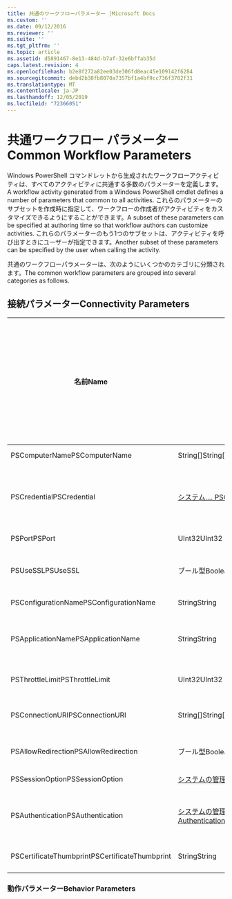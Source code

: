 ```yaml
---
title: 共通のワークフローパラメーター |Microsoft Docs
ms.custom: ''
ms.date: 09/12/2016
ms.reviewer: ''
ms.suite: ''
ms.tgt_pltfrm: ''
ms.topic: article
ms.assetid: d5891467-8e13-484d-b7af-32e6bffab35d
caps.latest.revision: 4
ms.openlocfilehash: b2e8f272a82ee03de306fd8eac45e109142f6284
ms.sourcegitcommit: debd2b38fb8070a7357bf1a4bf9cc736f3702f31
ms.translationtype: MT
ms.contentlocale: ja-JP
ms.lasthandoff: 12/05/2019
ms.locfileid: "72366051"
---
```

# <a name="common-workflow-parameters"></a><span data-ttu-id="946bf-102">共通ワークフロー パラメーター</span><span class="sxs-lookup"><span data-stu-id="946bf-102">Common Workflow Parameters</span></span>

<span data-ttu-id="946bf-103">Windows PowerShell コマンドレットから生成されたワークフローアクティビティは、すべてのアクティビティに共通する多数のパラメーターを定義します。</span><span class="sxs-lookup"><span data-stu-id="946bf-103">A workflow activity generated from a Windows PowerShell cmdlet  defines a number of parameters that common to all activities.</span></span> <span data-ttu-id="946bf-104">これらのパラメーターのサブセットを作成時に指定して、ワークフローの作成者がアクティビティをカスタマイズできるようにすることができます。</span><span class="sxs-lookup"><span data-stu-id="946bf-104">A subset of these parameters can be specified at authoring time so that workflow authors can customize activities.</span></span> <span data-ttu-id="946bf-105">これらのパラメーターのもう1つのサブセットは、アクティビティを呼び出すときにユーザーが指定できます。</span><span class="sxs-lookup"><span data-stu-id="946bf-105">Another subset of these parameters can be specified by the user when calling the activity.</span></span>

<span data-ttu-id="946bf-106">共通のワークフローパラメーターは、次のようにいくつかのカテゴリに分類されます。</span><span class="sxs-lookup"><span data-stu-id="946bf-106">The common workflow parameters are grouped into several categories as follows.</span></span>

## <a name="connectivity-parameters"></a><span data-ttu-id="946bf-107">接続パラメーター</span><span class="sxs-lookup"><span data-stu-id="946bf-107">Connectivity Parameters</span></span>

|<span data-ttu-id="946bf-108">名前</span><span class="sxs-lookup"><span data-stu-id="946bf-108">Name</span></span>|<span data-ttu-id="946bf-109">種類</span><span class="sxs-lookup"><span data-stu-id="946bf-109">Type</span></span>|<span data-ttu-id="946bf-110">[説明]</span><span class="sxs-lookup"><span data-stu-id="946bf-110">Description</span></span>|<span data-ttu-id="946bf-111">実行時にエンドユーザーが指定できますか?</span><span class="sxs-lookup"><span data-stu-id="946bf-111">Can be specified by end user at execution time?</span></span>|<span data-ttu-id="946bf-112">作成時にワークフロー作成者が指定できますか?</span><span class="sxs-lookup"><span data-stu-id="946bf-112">Can be specified by workflow author at authoring time?</span></span>|<span data-ttu-id="946bf-113">は、インスタンス化時にワークフロー作成者によって指定できますか。</span><span class="sxs-lookup"><span data-stu-id="946bf-113">Can be specified by workflow author at instantiation?</span></span>|
|----------|----------|-----------------|-----------------------------------------------------|------------------------------------------------------------|-----------------------------------------------------------|
|<span data-ttu-id="946bf-114">PSComputerName</span><span class="sxs-lookup"><span data-stu-id="946bf-114">PSComputerName</span></span>|<span data-ttu-id="946bf-115">String[]</span><span class="sxs-lookup"><span data-stu-id="946bf-115">String[]</span></span>|<span data-ttu-id="946bf-116">ジョブを起動するコンピューター名の一覧。</span><span class="sxs-lookup"><span data-stu-id="946bf-116">A list of computer names for which to launch jobs.</span></span>|<span data-ttu-id="946bf-117">可</span><span class="sxs-lookup"><span data-stu-id="946bf-117">Yes</span></span>|<span data-ttu-id="946bf-118">可</span><span class="sxs-lookup"><span data-stu-id="946bf-118">Yes</span></span>|<span data-ttu-id="946bf-119">可</span><span class="sxs-lookup"><span data-stu-id="946bf-119">Yes</span></span>|
|<span data-ttu-id="946bf-120">PSCredential</span><span class="sxs-lookup"><span data-stu-id="946bf-120">PSCredential</span></span>|[<span data-ttu-id="946bf-121">システム.... PSCredential</span><span class="sxs-lookup"><span data-stu-id="946bf-121">System.Management.Automation.PSCredential</span></span>](/dotnet/api/System.Management.Automation.PSCredential)|<span data-ttu-id="946bf-122">PSComputerName パラメーターによって指定されたコンピューターへのログインに使用する認証資格情報。</span><span class="sxs-lookup"><span data-stu-id="946bf-122">The authentication credential to use to login to the computers specified by the PSComputerName parameter.</span></span> <span data-ttu-id="946bf-123">このパラメーターは、PSComputerName が指定されている場合にのみ有効です。</span><span class="sxs-lookup"><span data-stu-id="946bf-123">This parameter is valid only if PSComputerName is specified.</span></span>|<span data-ttu-id="946bf-124">可</span><span class="sxs-lookup"><span data-stu-id="946bf-124">Yes</span></span>|<span data-ttu-id="946bf-125">可</span><span class="sxs-lookup"><span data-stu-id="946bf-125">Yes</span></span>|<span data-ttu-id="946bf-126">可</span><span class="sxs-lookup"><span data-stu-id="946bf-126">Yes</span></span>|
|<span data-ttu-id="946bf-127">PSPort</span><span class="sxs-lookup"><span data-stu-id="946bf-127">PSPort</span></span>|<span data-ttu-id="946bf-128">UInt32</span><span class="sxs-lookup"><span data-stu-id="946bf-128">UInt32</span></span>|<span data-ttu-id="946bf-129">ワークフローを実行するために使用されるポート。</span><span class="sxs-lookup"><span data-stu-id="946bf-129">The port to be used to run the workflow.</span></span>|<span data-ttu-id="946bf-130">可</span><span class="sxs-lookup"><span data-stu-id="946bf-130">Yes</span></span>|<span data-ttu-id="946bf-131">可</span><span class="sxs-lookup"><span data-stu-id="946bf-131">Yes</span></span>|<span data-ttu-id="946bf-132">可</span><span class="sxs-lookup"><span data-stu-id="946bf-132">Yes</span></span>|
|<span data-ttu-id="946bf-133">PSUseSSL</span><span class="sxs-lookup"><span data-stu-id="946bf-133">PSUseSSL</span></span>|<span data-ttu-id="946bf-134">ブール型</span><span class="sxs-lookup"><span data-stu-id="946bf-134">Boolean</span></span>|<span data-ttu-id="946bf-135">Secure Sockets Layer (SSL) プロトコルを使用して、リモートコンピューターへのセキュリティで保護された接続を確立し、ワークフローを実行します。</span><span class="sxs-lookup"><span data-stu-id="946bf-135">Use Secure Sockets Layer (SSL) protocol to establish a secure connection to the remote computer to run the workflow.</span></span>|<span data-ttu-id="946bf-136">可</span><span class="sxs-lookup"><span data-stu-id="946bf-136">Yes</span></span>|<span data-ttu-id="946bf-137">可</span><span class="sxs-lookup"><span data-stu-id="946bf-137">Yes</span></span>|<span data-ttu-id="946bf-138">可</span><span class="sxs-lookup"><span data-stu-id="946bf-138">Yes</span></span>|
|<span data-ttu-id="946bf-139">PSConfigurationName</span><span class="sxs-lookup"><span data-stu-id="946bf-139">PSConfigurationName</span></span>|<span data-ttu-id="946bf-140">String</span><span class="sxs-lookup"><span data-stu-id="946bf-140">String</span></span>|<span data-ttu-id="946bf-141">ワークフローを実行するために使用されるセッション構成。</span><span class="sxs-lookup"><span data-stu-id="946bf-141">The session configuration used to run the workflow.</span></span>|<span data-ttu-id="946bf-142">可</span><span class="sxs-lookup"><span data-stu-id="946bf-142">Yes</span></span>|<span data-ttu-id="946bf-143">可</span><span class="sxs-lookup"><span data-stu-id="946bf-143">Yes</span></span>|<span data-ttu-id="946bf-144">可</span><span class="sxs-lookup"><span data-stu-id="946bf-144">Yes</span></span>|
|<span data-ttu-id="946bf-145">PSApplicationName</span><span class="sxs-lookup"><span data-stu-id="946bf-145">PSApplicationName</span></span>|<span data-ttu-id="946bf-146">String</span><span class="sxs-lookup"><span data-stu-id="946bf-146">String</span></span>|<span data-ttu-id="946bf-147">ワークフロー実行のための接続 URI のアプリケーション名部分。</span><span class="sxs-lookup"><span data-stu-id="946bf-147">The application name portion of the connection URI for the workflow execution.</span></span> <span data-ttu-id="946bf-148">このパラメーターは、ConnectionURI パラメーターを使用していない場合にのみ使用してください。</span><span class="sxs-lookup"><span data-stu-id="946bf-148">Use this parameter only when you are not using the ConnectionURI parameter.</span></span>|<span data-ttu-id="946bf-149">可</span><span class="sxs-lookup"><span data-stu-id="946bf-149">Yes</span></span>|<span data-ttu-id="946bf-150">可</span><span class="sxs-lookup"><span data-stu-id="946bf-150">Yes</span></span>|<span data-ttu-id="946bf-151">可</span><span class="sxs-lookup"><span data-stu-id="946bf-151">Yes</span></span>|
|<span data-ttu-id="946bf-152">PSThrottleLimit</span><span class="sxs-lookup"><span data-stu-id="946bf-152">PSThrottleLimit</span></span>|<span data-ttu-id="946bf-153">UInt32</span><span class="sxs-lookup"><span data-stu-id="946bf-153">UInt32</span></span>|<span data-ttu-id="946bf-154">ワークフローを実行するために確立できる同時接続の最大数。</span><span class="sxs-lookup"><span data-stu-id="946bf-154">The maximum number of concurrent connections that can be established to run the workflow.</span></span>|<span data-ttu-id="946bf-155">可</span><span class="sxs-lookup"><span data-stu-id="946bf-155">Yes</span></span>|<span data-ttu-id="946bf-156">TBD</span><span class="sxs-lookup"><span data-stu-id="946bf-156">TBD</span></span>|<span data-ttu-id="946bf-157">可</span><span class="sxs-lookup"><span data-stu-id="946bf-157">Yes</span></span>|
|<span data-ttu-id="946bf-158">PSConnectionURI</span><span class="sxs-lookup"><span data-stu-id="946bf-158">PSConnectionURI</span></span>|<span data-ttu-id="946bf-159">String[]</span><span class="sxs-lookup"><span data-stu-id="946bf-159">String[]</span></span>|<span data-ttu-id="946bf-160">ワークフローを実行するために使用される対話型セッションのエンドポイントを指定する完全修飾 Uri の配列。</span><span class="sxs-lookup"><span data-stu-id="946bf-160">An array of fully-qualified URIs that specify the endpoints for the interactive sessions used to run the workflow.</span></span>|<span data-ttu-id="946bf-161">可</span><span class="sxs-lookup"><span data-stu-id="946bf-161">Yes</span></span>|<span data-ttu-id="946bf-162">可</span><span class="sxs-lookup"><span data-stu-id="946bf-162">Yes</span></span>|<span data-ttu-id="946bf-163">可</span><span class="sxs-lookup"><span data-stu-id="946bf-163">Yes</span></span>|
|<span data-ttu-id="946bf-164">PSAllowRedirection</span><span class="sxs-lookup"><span data-stu-id="946bf-164">PSAllowRedirection</span></span>|<span data-ttu-id="946bf-165">ブール型</span><span class="sxs-lookup"><span data-stu-id="946bf-165">Boolean</span></span>|<span data-ttu-id="946bf-166">この接続を代替 URI にリダイレクトしてワークフローを実行できるようにするかどうかを指定します。</span><span class="sxs-lookup"><span data-stu-id="946bf-166">Specifies whether to allow redirection of this connection to an alternate URI to run the workflow.</span></span>|<span data-ttu-id="946bf-167">可</span><span class="sxs-lookup"><span data-stu-id="946bf-167">Yes</span></span>|<span data-ttu-id="946bf-168">可</span><span class="sxs-lookup"><span data-stu-id="946bf-168">Yes</span></span>|<span data-ttu-id="946bf-169">可</span><span class="sxs-lookup"><span data-stu-id="946bf-169">Yes</span></span>|
|<span data-ttu-id="946bf-170">PSSessionOption</span><span class="sxs-lookup"><span data-stu-id="946bf-170">PSSessionOption</span></span>|[<span data-ttu-id="946bf-171">システムの管理.... Pssessionoption</span><span class="sxs-lookup"><span data-stu-id="946bf-171">System.Management.Automation.Remoting.Pssessionoption</span></span>](/dotnet/api/System.Management.Automation.Remoting.PSSessionOption)|<span data-ttu-id="946bf-172">ワークフローを実行するために使用されるセッションの詳細設定オプション。</span><span class="sxs-lookup"><span data-stu-id="946bf-172">Advanced options for the session used to run the workflow.</span></span>|<span data-ttu-id="946bf-173">可</span><span class="sxs-lookup"><span data-stu-id="946bf-173">Yes</span></span>|<span data-ttu-id="946bf-174">可</span><span class="sxs-lookup"><span data-stu-id="946bf-174">Yes</span></span>|<span data-ttu-id="946bf-175">可</span><span class="sxs-lookup"><span data-stu-id="946bf-175">Yes</span></span>|
|<span data-ttu-id="946bf-176">PSAuthentication</span><span class="sxs-lookup"><span data-stu-id="946bf-176">PSAuthentication</span></span>|[<span data-ttu-id="946bf-177">システムの管理.... Authenticationmechanism</span><span class="sxs-lookup"><span data-stu-id="946bf-177">System.Management.Automation.Runspaces.Authenticationmechanism</span></span>](/dotnet/api/System.Management.Automation.Runspaces.AuthenticationMechanism)|<span data-ttu-id="946bf-178">ユーザーの資格情報を認証するために使用される認証メカニズムを指定する、システムの.... [Authenticationmechanism](/dotnet/api/System.Management.Automation.Runspaces.AuthenticationMechanism)の列挙値。</span><span class="sxs-lookup"><span data-stu-id="946bf-178">A value of the [System.Management.Automation.Runspaces.Authenticationmechanism](/dotnet/api/System.Management.Automation.Runspaces.AuthenticationMechanism) enumeration that specifies the authentication mechanism used to authenticate the user's credentials.</span></span>|<span data-ttu-id="946bf-179">可</span><span class="sxs-lookup"><span data-stu-id="946bf-179">Yes</span></span>|<span data-ttu-id="946bf-180">可</span><span class="sxs-lookup"><span data-stu-id="946bf-180">Yes</span></span>|<span data-ttu-id="946bf-181">可</span><span class="sxs-lookup"><span data-stu-id="946bf-181">Yes</span></span>|
|<span data-ttu-id="946bf-182">PSCertificateThumbprint</span><span class="sxs-lookup"><span data-stu-id="946bf-182">PSCertificateThumbprint</span></span>|<span data-ttu-id="946bf-183">String</span><span class="sxs-lookup"><span data-stu-id="946bf-183">String</span></span>|<span data-ttu-id="946bf-184">ワークフローを実行するアクセス許可を持つユーザーアカウントのデジタル公開キー証明書 (X509)。</span><span class="sxs-lookup"><span data-stu-id="946bf-184">The digital public key certificate (X509) of a user account that has permission to run the workflow.</span></span>|<span data-ttu-id="946bf-185">可</span><span class="sxs-lookup"><span data-stu-id="946bf-185">Yes</span></span>|<span data-ttu-id="946bf-186">可</span><span class="sxs-lookup"><span data-stu-id="946bf-186">Yes</span></span>|<span data-ttu-id="946bf-187">可</span><span class="sxs-lookup"><span data-stu-id="946bf-187">Yes</span></span>|

### <a name="behavior-parameters"></a><span data-ttu-id="946bf-188">動作パラメーター</span><span class="sxs-lookup"><span data-stu-id="946bf-188">Behavior Parameters</span></span>